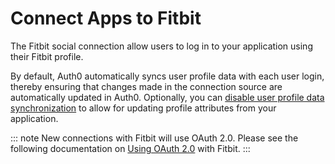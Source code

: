 # Connect Apps to Fitbit

The Fitbit social connection allow users to log in to your application using their Fitbit profile.

By default, Auth0 automatically syncs user profile data with each user login, thereby ensuring that changes made in the connection source are automatically updated in Auth0. Optionally, you can [disable user profile data synchronization](/users/configure-connection-sync-with-auth0) to allow for updating profile attributes from your application.

::: note
New connections with Fitbit will use OAuth 2.0. Please see the following documentation on [Using OAuth 2.0](https://dev.fitbit.com/docs/oauth2/) with Fitbit.
:::
